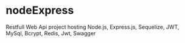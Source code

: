 # nodeExpress
Restfull Web Api project hosting Node.js, Express.js, Sequelize, JWT, MySql, Bcrypt, Redis, Jwt, Swagger
